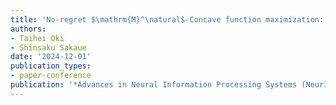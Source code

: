 ```yaml
---
title: 'No-regret $\mathrm{M}^\natural$-Concave function maximization: Stochastic bandit algorithms and NP-hardness of adversarial full-information setting'
authors:
- Taihei Oki
- Shinsaku Sakaue
date: '2024-12-01'
publication_types:
- paper-conference
publication: '*Advances in Neural Information Processing Systems (NeurIPS)*'
---
```


